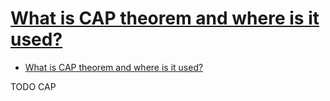 # [What is CAP theorem and where is it used?](https://nlogn.in/what-is-cap-theorem-and-where-is-it-used/)

- [What is CAP theorem and where is it used?](#what-is-cap-theorem-and-where-is-it-used)













TODO CAP